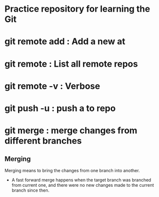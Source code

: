 # Practice repository for learning the Git
# git remote add <remote> <url> : Add a new <remote> at <url>
# git remote : List all remote repos
# git remote -v : Verbose
# git push -u <remote> <branch> : push a <branch> to <remote> repo
# git merge : merge changes from different branches

## Merging
Merging means to bring the changes from one branch into another.
- A fast forward merge happens when the target branch was branched from current one, and there were no new changes made to the current branch since then.
